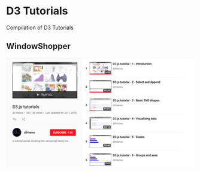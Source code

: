<!DOCTYPE html>
<html>
   <head>
   </head>
   <body>
      <h1>D3 Tutorials</h1>
      <p>Compilation of D3 Tutorials</p>
         <h2>WindowShopper</h2>
         <p align="center">
         <img src="shot1.png">
   </body>
</html>